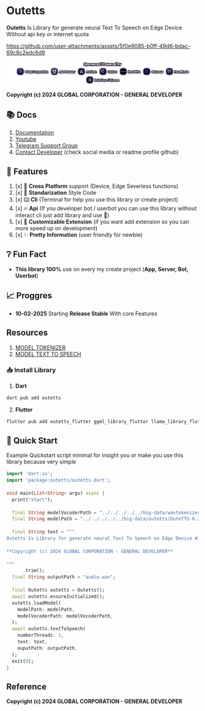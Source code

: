 # Outetts
 
**Outetts** Is Library for generate neural Text To Speech on Edge Device Without api key or internet quota

<!-- [![](https://raw.githubusercontent.com/General-Developer/outetts/refs/heads/main/assets/demo_background.png)](https://youtu.be/drlqUwJEOg4) -->

https://github.com/user-attachments/assets/5f0e9085-b0ff-49d6-bdac-69c8c2edc6d9

[![](https://raw.githubusercontent.com/globalcorporation/.github/main/.github/logo/powered.png)](https://www.youtube.com/@Global_Corporation)

**Copyright (c) 2024 GLOBAL CORPORATION - GENERAL DEVELOPER**

## 📚️ Docs

1. [Documentation](https://youtube.com/@GENERAL_DEV)
2. [Youtube](https://youtube.com/@GENERAL_DEV)
3. [Telegram Support Group](https://t.me/DEVELOPER_GLOBAL_PUBLIC)
4. [Contact Developer](https://github.com/General-Developer) (check social media or readme profile github)

## 🔖️ Features

1. [x] 📱️ **Cross Platform** support (Device, Edge Severless functions)
2. [x] 📜️ **Standarization** Style Code
3. [x] ⌨️ **Cli** (Terminal for help you use this library or create project)
4. [x] 🔥️ **Api** (If you developer bot / userbot you can use this library without interact cli just add library and use 🚀️)
5. [x] 🧩️ **Customizable Extension** (if you want add extension so you can more speed up on development)
6. [x] ✨️ **Pretty Information** (user friendly for newbie)
 
## ❔️ Fun Fact

- **This library 100%** use on every my create project (**App, Server, Bot, Userbot**)
 
## 📈️ Proggres
 
- **10-02-2025**
  Starting **Release Stable** With core Features

## Resources

1. [MODEL TOKENIZER](https://huggingface.co/ggml-org)
2. [MODEL TEXT TO SPEECH](https://huggingface.co/OuteAI/)

### 📥️ Install Library

1. **Dart**

```bash
dart pub add outetts
```

2. **Flutter**

```bash
flutter pub add outetts_flutter ggml_library_flutter llama_library_flutter
```

## 🚀️ Quick Start

Example Quickstart script minimal for insight you or make you use this library because very simple

```dart
import 'dart:io';
import 'package:outetts/outetts.dart';

void main(List<String> args) async {
  print("start");

  final String modelVocoderPath = "../../../../../big-data/wavtokenizer/WavTokenizer-Large-75-F16.gguf";
  final String modelPath = "../../../../../big-data/outetts/OuteTTS-0.2-500M-Q8_0.gguf";

  final String text = """
Outetts Is Library for generate neural Text To Speech on Edge Device Without api key or internet quota created by General Developer.

**Copyright (c) 2024 GLOBAL CORPORATION - GENERAL DEVELOPER**

"""
      .trim();
  final String outputPath = "audio.wav";

  final Outetts outetts = Outetts();
  await outetts.ensureInitialized();
  outetts.loadModel(
    modelPath: modelPath,
    modelVocoderPath: modelVocoderPath,
  );
  await outetts.textToSpeech(
    numberThreads: 1,
    text: text,
    ouputPath: outputPath,
  );
  exit(0);
}
```

## Reference


**Copyright (c) 2024 GLOBAL CORPORATION - GENERAL DEVELOPER**

